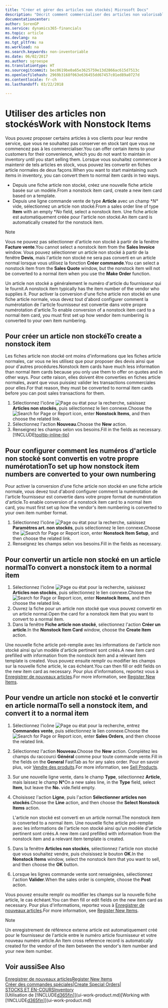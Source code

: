 ```yaml
---
title: "Créer et gérer des articles non stockés| Microsoft Docs"
description: "Décrit comment commercialiser des articles non valorisable ou des articles qui ne sont pas mis à jour dans votre stock."
documentationcenter: 
author: SorenGP
ms.service: dynamics365-financials
ms.topic: article
ms.devlang: na
ms.tgt_pltfrm: na
ms.workload: na
ms.search.keywords: non-inventoriable
ms.date: 06/02/2017
ms.author: sgroespe
ms.translationtype: HT
ms.sourcegitcommit: bec0619be0a65e3625759e13d2866ac615d7513c
ms.openlocfilehash: 2969b3168f063e636455dd67457c01ed89a0727d
ms.contentlocale: fr-ch
ms.lasthandoff: 03/22/2018

---
```

# <a name="work-with-nonstock-items"></a><span data-ttu-id="f4726-103">Utiliser des articles non stockés</span><span class="sxs-lookup"><span data-stu-id="f4726-103">Work with Nonstock Items</span></span>
<span data-ttu-id="f4726-104">Vous pouvez proposer certains articles à vos clients pour leur rendre service, que vous ne souhaitez pas conserver en stock tant que vous ne commencez pas à les commercialiser.</span><span class="sxs-lookup"><span data-stu-id="f4726-104">You can offer certain items to your customers for their convenience, which you do not want to maintain in inventory until you start selling them.</span></span> <span data-ttu-id="f4726-105">Lorsque vous souhaitez commencer à maintenir de tels articles en stock, vous pouvez les convertir en fiches article normales de deux façons.</span><span class="sxs-lookup"><span data-stu-id="f4726-105">When you want to start maintaining such items in inventory, you can convert them to normal item cards in two ways.</span></span>

* <span data-ttu-id="f4726-106">Depuis une fiche article non stocké, créez une nouvelle fiche article basée sur un modèle.</span><span class="sxs-lookup"><span data-stu-id="f4726-106">From a nonstock item card, create a new item card based on a template.</span></span>
* <span data-ttu-id="f4726-107">Depuis une ligne commande vente de type **Article** avec un champ \**N°* vide, sélectionnez un article non stocké.</span><span class="sxs-lookup"><span data-stu-id="f4726-107">From a sales order line of type **Item** with an empty \**No* field, select a nonstock item.</span></span> <span data-ttu-id="f4726-108">Une fiche article est automatiquement créée pour l'article non stocké.</span><span class="sxs-lookup"><span data-stu-id="f4726-108">An item card is automatically created for the nonstock item.</span></span>

> [!NOTE]  
>   <span data-ttu-id="f4726-109">Vous ne pouvez pas sélectionner d'article non stocké à partir de la fenêtre **Facture vente**.</span><span class="sxs-lookup"><span data-stu-id="f4726-109">You cannot select a nonstock item from the **Sales Invoice** window.</span></span> <span data-ttu-id="f4726-110">Vous pouvez sélectionner un article non stocké à partir de la fenêtre **Devis**, mais l'article non stocké ne sera pas converti en un article normal lorsque vous utilisez la fonction **Créer commande**.</span><span class="sxs-lookup"><span data-stu-id="f4726-110">You can select a nonstock item from the **Sales Quote** window, but the nonstock item will not be converted to a normal item when you use the **Make Order** function.</span></span>

<span data-ttu-id="f4726-111">Un article non stocké a généralement le numéro d'article du fournisseur qui le fournit.</span><span class="sxs-lookup"><span data-stu-id="f4726-111">A nonstock item typically has the item number of the vendor who supplies it.</span></span> <span data-ttu-id="f4726-112">Pour activer la conversion d'une fiche article non stocké en une fiche article normale, vous devez tout d'abord configurer comment la numérotation de l'article fournisseur est convertie dans votre propre numérotation d'article.</span><span class="sxs-lookup"><span data-stu-id="f4726-112">To enable conversion of a nonstock item card to a normal item card, you must first set up how vendor item numbering is converted to your own item numbering.</span></span>   

## <a name="to-create-a-nonstock-item"></a><span data-ttu-id="f4726-113">Pour créer un article non stocké</span><span class="sxs-lookup"><span data-stu-id="f4726-113">To create a nonstock item</span></span>
<span data-ttu-id="f4726-114">Les fiches article non stocké ont moins d'informations que les fiches article normales, car vous ne les utilisez que pour proposer des devis ainsi que pour d'autres procédures.</span><span class="sxs-lookup"><span data-stu-id="f4726-114">Nonstock item cards have much less information than normal item cards because you only use them to offer on quotes and in other ways.</span></span> <span data-ttu-id="f4726-115">Pour cette raison, elles doivent être converties en fiches article normales, avant que vous puissiez valider les transactions commerciales pour elles.</span><span class="sxs-lookup"><span data-stu-id="f4726-115">For that reason, they must be converted to normal item cards before you can post sales transactions for them.</span></span>

1. <span data-ttu-id="f4726-116">Sélectionnez l'icône ![Page ou état pour la recherche](media/ui-search/search_small.png "Page ou état pour la recherche"), saisissez **Articles non stockés**, puis sélectionnez le lien connexe.</span><span class="sxs-lookup"><span data-stu-id="f4726-116">Choose the ![Search for Page or Report](media/ui-search/search_small.png "Search for Page or Report icon") icon, enter **Nonstock Items**, and then choose the related link.</span></span>
2. <span data-ttu-id="f4726-117">Sélectionnez l'action **Nouveau**.</span><span class="sxs-lookup"><span data-stu-id="f4726-117">Choose the **New** action.</span></span>
3. <span data-ttu-id="f4726-118">Renseignez les champs selon vos besoins.</span><span class="sxs-lookup"><span data-stu-id="f4726-118">Fill in the fields as necessary.</span></span> [!INCLUDE[tooltip-inline-tip](includes/tooltip-inline-tip_md.md)]

## <a name="to-set-up-how-nonstock-item-numbers-are-converted-to-your-own-numbering"></a><span data-ttu-id="f4726-119">Pour configurer comment les numéros d'article non stocké sont convertis en votre propre numérotation</span><span class="sxs-lookup"><span data-stu-id="f4726-119">To set up how nonstock item numbers are converted to your own numbering</span></span>
<span data-ttu-id="f4726-120">Pour activer la conversion d'une fiche article non stocké en une fiche article normale, vous devez tout d'abord configurer comment la numérotation de l'article fournisseur est convertie dans votre propre format de numérotation d'article.</span><span class="sxs-lookup"><span data-stu-id="f4726-120">To enable conversion of a nonstock item card to a normal item card, you must first set up how the vendor's item numbering is converted to your own item number format.</span></span>

1. <span data-ttu-id="f4726-121">Sélectionnez l'icône ![Page ou état pour la recherche](media/ui-search/search_small.png "Page ou état pour la recherche"), saisissez **Paramètres art. non stockés**, puis sélectionnez le lien connexe.</span><span class="sxs-lookup"><span data-stu-id="f4726-121">Choose the ![Search for Page or Report](media/ui-search/search_small.png "Search for Page or Report icon") icon, enter **Nonstock Item Setup**, and then choose the related link.</span></span>
2. <span data-ttu-id="f4726-122">Renseignez les champs selon vos besoins.</span><span class="sxs-lookup"><span data-stu-id="f4726-122">Fill in the fields as necessary.</span></span>

## <a name="to-convert-a-nonstock-item-to-a-normal-item"></a><span data-ttu-id="f4726-123">Pour convertir un article non stocké en un article normal</span><span class="sxs-lookup"><span data-stu-id="f4726-123">To convert a nonstock item to a normal item</span></span>
1. <span data-ttu-id="f4726-124">Sélectionnez l'icône ![Page ou état pour la recherche](media/ui-search/search_small.png "Page ou état pour la recherche"), saisissez **Articles non stockés**, puis sélectionnez le lien connexe.</span><span class="sxs-lookup"><span data-stu-id="f4726-124">Choose the ![Search for Page or Report](media/ui-search/search_small.png "Search for Page or Report icon") icon, enter **Nonstock Items**, and then choose the related link.</span></span>
2. <span data-ttu-id="f4726-125">Ouvrez la fiche pour un article non stocké que vous pouvez convertir en un article normal.</span><span class="sxs-lookup"><span data-stu-id="f4726-125">Open the card for a nonstock item that you want to convert to a normal item.</span></span>
3. <span data-ttu-id="f4726-126">Dans la fenêtre **Fiche article non stocké**, sélectionnez l'action **Créer un article**.</span><span class="sxs-lookup"><span data-stu-id="f4726-126">In the **Nonstock Item Card** window, choose the **Create Item** action.</span></span>

<span data-ttu-id="f4726-127">Une nouvelle fiche article pré-remplie avec les informations de l'article non stocké ainsi qu'un modèle d'article pertinent sont créés.</span><span class="sxs-lookup"><span data-stu-id="f4726-127">A new item card prefilled with information from the nonstock item and a relevant item template is created.</span></span> <span data-ttu-id="f4726-128">Vous pouvez ensuite remplir ou modifier les champs sur la nouvelle fiche article, le cas échéant.</span><span class="sxs-lookup"><span data-stu-id="f4726-128">You can then fill or edit fields on the new item card as necessary.</span></span> <span data-ttu-id="f4726-129">Pour plus d'informations, reportez vous à [Enregistrer de nouveaux articles](inventory-how-register-new-items.md).</span><span class="sxs-lookup"><span data-stu-id="f4726-129">For more information, see [Register New Items](inventory-how-register-new-items.md).</span></span>

## <a name="to-sell-a-nonstock-item-and-convert-it-to-a-normal-item"></a><span data-ttu-id="f4726-130">Pour vendre un article non stocké et le convertir en article normal</span><span class="sxs-lookup"><span data-stu-id="f4726-130">To sell a nonstock item, and convert it to a normal item</span></span>
1. <span data-ttu-id="f4726-131">Sélectionnez l'icône ![Page ou état pour la recherche](media/ui-search/search_small.png "Page ou état pour la recherche"), entrez **Commandes vente**, puis sélectionnez le lien connexe.</span><span class="sxs-lookup"><span data-stu-id="f4726-131">Choose the ![Search for Page or Report](media/ui-search/search_small.png "Search for Page or Report icon") icon, enter **Sales Orders**, and then choose the related link.</span></span>
2. <span data-ttu-id="f4726-132">Sélectionnez l'action **Nouveau**.</span><span class="sxs-lookup"><span data-stu-id="f4726-132">Choose the **New** action.</span></span> <span data-ttu-id="f4726-133">Complétez les champs du raccourci **Général** comme pour toute commande vente.</span><span class="sxs-lookup"><span data-stu-id="f4726-133">Fill in the fields on the **General** FastTab as for any sales order.</span></span> <span data-ttu-id="f4726-134">Pour en savoir plus, voir [Vendre des produits](sales-how-sell-products.md).</span><span class="sxs-lookup"><span data-stu-id="f4726-134">For more information, see [Sell Products](sales-how-sell-products.md).</span></span>
3. <span data-ttu-id="f4726-135">Sur une nouvelle ligne vente, dans le champ **Type**, sélectionnez **Article**, mais laissez le champ **N°**</span><span class="sxs-lookup"><span data-stu-id="f4726-135">On a new sales line, in the **Type** field, select **Item**, but leave the **No.**</span></span> <span data-ttu-id="f4726-136">vide.</span><span class="sxs-lookup"><span data-stu-id="f4726-136">field empty.</span></span>
4. <span data-ttu-id="f4726-137">Choisissez l'action **Ligne**, puis l'action **Sélectionner articles non stockés**.</span><span class="sxs-lookup"><span data-stu-id="f4726-137">Choose the **Line** action, and then choose the **Select Nonstock Items** action.</span></span>

    <span data-ttu-id="f4726-138">L'article non stocké est converti en un article normal.</span><span class="sxs-lookup"><span data-stu-id="f4726-138">The nonstock item is converted to a normal item.</span></span> <span data-ttu-id="f4726-139">Une nouvelle fiche article pré-remplie avec les informations de l'article non stocké ainsi qu'un modèle d'article pertinent sont créés.</span><span class="sxs-lookup"><span data-stu-id="f4726-139">A new item card prefilled with information from the nonstock item and a relevant item template is created.</span></span>
5. <span data-ttu-id="f4726-140">Dans la fenêtre **Articles non stockés**, sélectionnez l'article non stocké que vous souhaitez vendre, puis choisissez le bouton **OK**.</span><span class="sxs-lookup"><span data-stu-id="f4726-140">In the **Nonstock Items** window, select the nonstock item that you want to sell, and then choose the **OK** button.</span></span>
6. <span data-ttu-id="f4726-141">Lorsque les lignes commande vente sont renseignées, sélectionnez l'action **Valider**.</span><span class="sxs-lookup"><span data-stu-id="f4726-141">When the sales order is complete, choose the **Post** action.</span></span>

<span data-ttu-id="f4726-142">Vous pouvez ensuite remplir ou modifier les champs sur la nouvelle fiche article, le cas échéant.</span><span class="sxs-lookup"><span data-stu-id="f4726-142">You can then fill or edit fields on the new item card as necessary.</span></span> <span data-ttu-id="f4726-143">Pour plus d'informations, reportez vous à [Enregistrer de nouveaux articles](inventory-how-register-new-items.md).</span><span class="sxs-lookup"><span data-stu-id="f4726-143">For more information, see [Register New Items](inventory-how-register-new-items.md).</span></span>

> [!NOTE]  
>   <span data-ttu-id="f4726-144">Un enregistrement de référence externe article est automatiquement créé pour le fournisseur de l'article entre le numéro article fournisseur et votre nouveau numéro article.</span><span class="sxs-lookup"><span data-stu-id="f4726-144">An Item cross reference record is automatically created for the vendor of the item between the vendor's item number and your new item number.</span></span>

## <a name="see-also"></a><span data-ttu-id="f4726-145">Voir aussi</span><span class="sxs-lookup"><span data-stu-id="f4726-145">See Also</span></span>
[<span data-ttu-id="f4726-146">Enregistrer de nouveaux articles</span><span class="sxs-lookup"><span data-stu-id="f4726-146">Register New Items</span></span>](inventory-how-register-new-items.md)  
<span data-ttu-id="f4726-147">[Créer des commandes spéciales](sales-how-to-create-special-orders.md)|</span><span class="sxs-lookup"><span data-stu-id="f4726-147">[Create Special Orders](sales-how-to-create-special-orders.md)|</span></span>  
[<span data-ttu-id="f4726-148">STOCKS ET EN-COURS</span><span class="sxs-lookup"><span data-stu-id="f4726-148">Inventory</span></span>](inventory-manage-inventory.md)  
<span data-ttu-id="f4726-149">[Utilisation de [!INCLUDE[d365fin](includes/d365fin_md.md)]](ui-work-product.md)</span><span class="sxs-lookup"><span data-stu-id="f4726-149">[Working with [!INCLUDE[d365fin](includes/d365fin_md.md)]](ui-work-product.md)</span></span>


